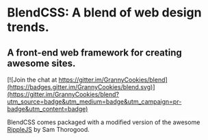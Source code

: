 # BlendCSS: A blend of web design trends.
## A front-end web framework for creating awesome sites.

[![Join the chat at https://gitter.im/GrannyCookies/blend](https://badges.gitter.im/GrannyCookies/blend.svg)](https://gitter.im/GrannyCookies/blend?utm_source=badge&utm_medium=badge&utm_campaign=pr-badge&utm_content=badge)

BlendCSS comes packaged with a modified version of the awesome  [RippleJS](https://github.com/samthor/rippleJS) by Sam Thorogood.
